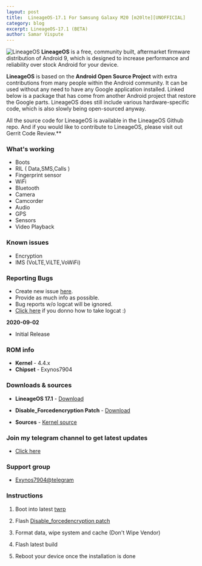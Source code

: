 ```yaml
---
layout: post
title:  LineageOS-17.1 For Samsung Galaxy M20 [m20lte][UNOFFICIAL]
category: blog
excerpt: LineageOS-17.1 (BETA)
author: Samar Vispute
---
```


![LineageOS](http://samarv-121.github.io/images/lineageos.png)
**LineageOS** is a free, community built, aftermarket firmware distribution of Android 9, which is designed to increase performance and reliability over stock Android for your device.

**LineageOS** is based on the **Android Open Source Project** with extra contributions from many people within the Android community. It can be used without any need to have any Google application installed. Linked below is a package that has come from another Android project that restore the Google parts. LineageOS does still include various hardware-specific code, which is also slowly being open-sourced anyway.

All the source code for LineageOS is available in the LineageOS Github repo. And if you would like to contribute to LineageOS, please visit out Gerrit Code Review.**

### What's working
* Boots
* RIL ( Data,SMS,Calls )
* Fingerprint sensor
* WiFi
* Bluetooth
* Camera
* Camcorder
* Audio
* GPS
* Sensors
* Video Playback

### Known issues
* Encryption
* IMS (VoLTE,ViLTE,VoWiFi)

### Reporting Bugs
* Create new issue [here](https://github.com/SamarV-121/android_device_samsung_m20lte/issues).
* Provide as much info as possible.
* Bug reports w/o logcat will be ignored.
* [Click here](https://forum.xda-developers.com/showthread.php?t=2774386) if you donno how to take logcat :)

**2020-09-02**
* Initial Release

### ROM info
* **Kernel** - 4.4.x
* **Chipset** - Exynos7904

### Downloads & sources
* **LineageOS 17.1** - [Download](https://samarv121.priv.workers.dev/lineage-17.1-20200902-UNOFFICIAL-m20lte.zip)
* **Disable_Forcedencryption Patch** - [Download](https://zackptg5.com/downloads/Disable_Dm-Verity_ForceEncrypt_03.04.2020.zip)

* **Sources** - [Kernel source](https://github.com/SamarV-121/android_kernel_samsung_universal7904/tree/lineage-17.1)

### Join my telegram channel to get latest updates
* [Click here](https://t.me/SamarV121_P)

### Support group
* [Exynos7904@telegram](https://t.me/Exynos7904)

### Instructions
1) Boot into latest [twrp](https://twrp.me/samsung/samsunggalaxym20.html)

2) Flash [Disable_forcedencryption patch](https://zackptg5.com/downloads/Disable_Dm-Verity_ForceEncrypt_03.04.2020.zip)

3) Format data, wipe system and cache (Don't Wipe Vendor)

4) Flash latest build

5) Reboot your device once the installation is done
